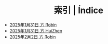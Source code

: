 # <center> 索引 | Índice </center>

- [2025年1月31日 方 Robin](00.md)
- [2025年1月31日 方 HuiZhen](01.md)
- [2025年2月2日 方 Robin](02.md)
